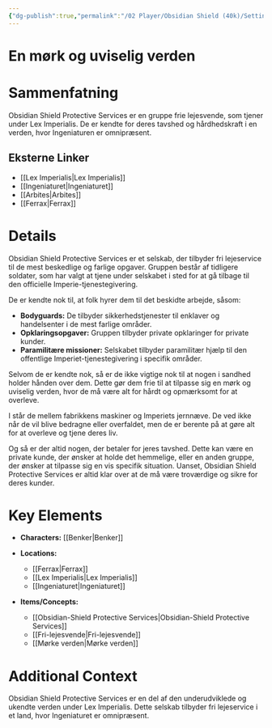 ```yaml
---
{"dg-publish":true,"permalink":"/02 Player/Obsidian Shield (40k)/Setting Lore/Obsidian Shield Protective Services/","title":"Obsidian Shield Protective Services","tags":["kampagnen","generelt-kendte","Obsidian-Shield","fri-lejesvende","Imperiet","Ferrax"]}
---
```



# En mørk og uviselig verden

# Sammenfatning
Obsidian Shield Protective Services er en gruppe frie lejesvende, som tjener under Lex Imperialis. De er kendte for deres tavshed og hårdhedskraft i en verden, hvor Ingeniaturen er omnipræsent.

## Eksterne Linker

- [[Lex Imperialis\|Lex Imperialis]]
- [[Ingeniaturet\|Ingeniaturet]]
- [[Arbites\|Arbites]]
- [[Ferrax\|Ferrax]]

# Details
Obsidian Shield Protective Services er et selskab, der tilbyder fri lejeservice til de mest beskedlige og farlige opgaver. Gruppen består af tidligere soldater, som har valgt at tjene under selskabet i sted for at gå tilbage til den officielle Imperie-tjenestegivering.

De er kendte nok til, at folk hyrer dem til det beskidte arbejde, såsom:

*   **Bodyguards:** De tilbyder sikkerhedstjenester til enklaver og handelsenter i de mest farlige områder.
*   **Opklaringsopgaver:** Gruppen tilbyder private opklaringer for private kunder.
*   **Paramilitære missioner:** Selskabet tilbyder paramilitær hjælp til den offentlige Imperiet-tjenestegivering i specifik områder.

Selvom de er kendte nok, så er de ikke vigtige nok til at nogen i sandhed holder hånden over dem. Dette gør dem frie til at tilpasse sig en mørk og uviselig verden, hvor de må være alt for hårdt og opmærksomt for at overleve.

I står de mellem fabrikkens maskiner og Imperiets jernnæve. De ved ikke når de vil blive bedragne eller overfaldet, men de er berente på at gøre alt for at overleve og tjene deres liv.

Og så er der altid nogen, der betaler for jeres tavshed. Dette kan være en private kunde, der ønsker at holde det hemmelige, eller en anden gruppe, der ønsker at tilpasse sig en vis specifik situation. Uanset, Obsidian Shield Protective Services er altid klar over at de må være troværdige og sikre for deres kunder.

# Key Elements

- **Characters:** [[Benker\|Benker]]
- **Locations:**
    *   [[Ferrax\|Ferrax]]
    *   [[Lex Imperialis\|Lex Imperialis]]
    *   [[Ingeniaturet\|Ingeniaturet]]
- **Items/Concepts:**

    *   [[Obsidian-Shield Protective Services\|Obsidian-Shield Protective Services]]
    *   [[Fri-lejesvende\|Fri-lejesvende]]
    *   [[Mørke verden\|Mørke verden]]

# Additional Context
Obsidian Shield Protective Services er en del af den underudviklede og ukendte verden under Lex Imperialis. Dette selskab tilbyder fri lejeservice i et land, hvor Ingeniaturet er omnipræsent.